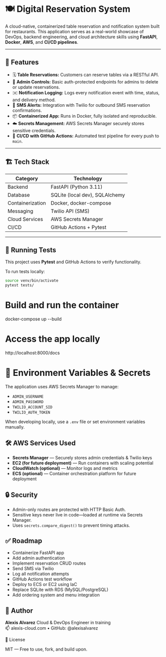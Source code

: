 # 🍽️ Digital Reservation System

A cloud-native, containerized table reservation and notification system built for restaurants. This application serves as a real-world showcase of DevOps, backend engineering, and cloud architecture skills using **FastAPI**, **Docker**, **AWS**, and **CI/CD pipelines**.

---

## 🚀 Features

- 🗓️ **Table Reservations:** Customers can reserve tables via a RESTful API.
- 🔐 **Admin Controls:** Basic auth-protected endpoints for admins to delete or update reservations.
- ✉️ **Notification Logging:** Logs every notification event with time, status, and delivery method.
- 📲 **SMS Alerts:** Integration with Twilio for outbound SMS reservation confirmations.
- 📦 **Containerized App:** Runs in Docker, fully isolated and reproducible.
- ☁️ **Secrets Management:** AWS Secrets Manager securely stores sensitive credentials.
- 🔁 **CI/CD with GitHub Actions:** Automated test pipeline for every push to `main`.

---

## 🏗️ Tech Stack

| Category        | Technology                     |
|----------------|---------------------------------|
| Backend         | FastAPI (Python 3.11)          |
| Database        | SQLite (local dev), SQLAlchemy |
| Containerization| Docker, docker-compose         |
| Messaging       | Twilio API (SMS)               |
| Cloud Services  | AWS Secrets Manager            |
| CI/CD           | GitHub Actions + Pytest        |

---


## 🧪 Running Tests

This project uses **Pytest** and GitHub Actions to verify functionality.

To run tests locally:

```bash
source venv/bin/activate
pytest tests/
```

# Build and run the container
docker-compose up --build

# Access the app locally
http://localhost:8000/docs

# 🔐 Environment Variables & Secrets

The application uses AWS Secrets Manager to manage:

* `ADMIN_USERNAME`
* `ADMIN_PASSWORD`
* `TWILIO_ACCOUNT_SID`
* `TWILIO_AUTH_TOKEN`

When developing locally, use a `.env` file or set environment variables manually.

## 🛠️ AWS Services Used

* **Secrets Manager** — Securely stores admin credentials & Twilio keys
* **EC2 (for future deployment)** — Run containers with scaling potential
* **CloudWatch (optional)** — Monitor logs and metrics
* **ECS (optional)** — Container orchestration platform for future deployment

## 🔒 Security

* Admin-only routes are protected with HTTP Basic Auth.
* Sensitive keys never live in code—loaded at runtime via Secrets Manager.
* Uses `secrets.compare_digest()` to prevent timing attacks.

## ✅ Roadmap

* Containerize FastAPI app
* Add admin authentication
* Implement reservation CRUD routes
* Send SMS via Twilio
* Log all notification attempts
* GitHub Actions test workflow
* Deploy to ECS or EC2 using IaC
* Replace SQLite with RDS (MySQL/PostgreSQL)
* Add ordering system and menu integration

## 👤 Author

**Alexis Alvarez** Cloud & DevOps Engineer in training  
📫 alexis-cloud.com • GitHub: @alexisalvarez

📄 License

MIT — Free to use, fork, and build upon.

